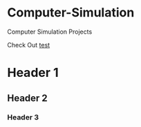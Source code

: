 # Computer-Simulation
Computer Simulation Projects


Check Out [test](http://google.com)

# Header 1
## Header 2
### Header 3
